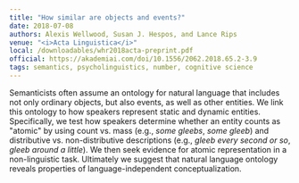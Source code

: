 ```yaml
---
title: "How similar are objects and events?"
date: 2018-07-08
authors: Alexis Wellwood, Susan J. Hespos, and Lance Rips
venue: "<i>Acta Linguistica</i>"
local: /downloadables/whr2018acta-preprint.pdf
official: https://akademiai.com/doi/10.1556/2062.2018.65.2-3.9
tags: semantics, psycholinguistics, number, cognitive science
---
```


Semanticists often assume an ontology for natural language that includes not only ordinary objects, but also events, as well as other entities. We link this ontology to how speakers represent static and dynamic entities. Specifically, we test how speakers determine whether an entity counts as "atomic" by using count vs. mass (e.g., *some gleebs*, *some gleeb*) and distributive vs. non-distributive descriptions (e.g., *gleeb every second or so*, *gleeb around a little*). We then seek evidence for atomic representation in a non-linguistic task. Ultimately we suggest that natural language ontology reveals properties of language-independent conceptualization.